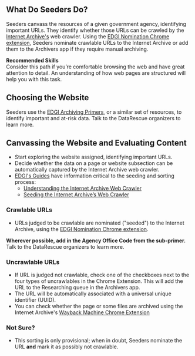 ## What Do Seeders Do?

Seeders canvass the resources of a given government agency, identifying important URLs. They identify whether those URLs can be crawled by the [Internet Archive's](http://archive.org) web crawler. Using the [EDGI Nomination Chrome extension](https://chrome.google.com/webstore/detail/nominationtool/abjpihafglmijnkkoppbookfkkanklok?hl=en), Seeders nominate crawlable URLs to the Internet Archive or add them to the Archivers app if they require manual archiving.

<div class = "note">
  <strong>Recommended Skills</strong> <br />  
  Consider this path if you’re comfortable browsing the web and have great attention to detail. An understanding of how web pages are structured will help you with this task.
</div>

## Choosing the Website

Seeders use the [EDGI Archiving Primers](https://envirodatagov.org/archiving/), or a similar set of resources, to identify important and at-risk data. Talk to the DataRescue organizers to learn more.

## Canvassing the Website and Evaluating Content

- Start exploring the website assigned, identifying important URLs.
- Decide whether the data on a page or website subsection can be automatically captured by the Internet Archive web crawler.
- [EDGI's Guides](https://edgi-govdata-archiving.github.io/guides/) have information critical to the seeding and sorting process:
    - [Understanding the Internet Archive Web Crawler](https://edgi-govdata-archiving.github.io/guides/internet-archive-crawler/)
    - [Seeding the Internet Archive’s Web Crawler](https://edgi-govdata-archiving.github.io/guides/seeding-internet-archive/)

### Crawlable URLs

- URLs judged to be crawlable are nominated ("seeded") to the Internet Archive, using the [EDGI Nomination Chrome extension](https://chrome.google.com/webstore/detail/nominationtool/abjpihafglmijnkkoppbookfkkanklok?hl=en).

**Wherever possible, add in the Agency Office Code from the sub-primer.** Talk to the DataRescue organizers to learn more.

### Uncrawlable URLs

- If URL is judged not crawlable, check one of the checkboxes next to the four types of uncrawlables in the Chrome Extension. This will add the URL to the Researching queue in the Archivers app.
- The URL will be automatically associated with a universal unique identifier (UUID).
- You can check whether the page or some files are archived using the Internet Archive's [Wayback Machine Chrome Extension](https://chrome.google.com/webstore/detail/wayback-machine/fpnmgdkabkmnadcjpehmlllkndpkmiak)

### Not Sure?

- This sorting is only provisional; when in doubt, Seeders nominate the URL **and** mark it as possibly not crawlable.
